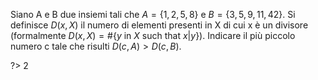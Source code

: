 Siano A e B due insiemi tali che $A = \{1, 2, 5, 8\}$ e $B = \{3, 5, 9, 11, 42\}$.
Si definisce $D(x, X)$ il numero di elementi presenti in X di cui x è un divisore
(formalmente $D(x, X) = \#\{y \text{ in } X \text{ such that } x | y\}$).
Indicare il più piccolo numero c tale che risulti $D(c, A) > D(c, B)$.

?> 2
